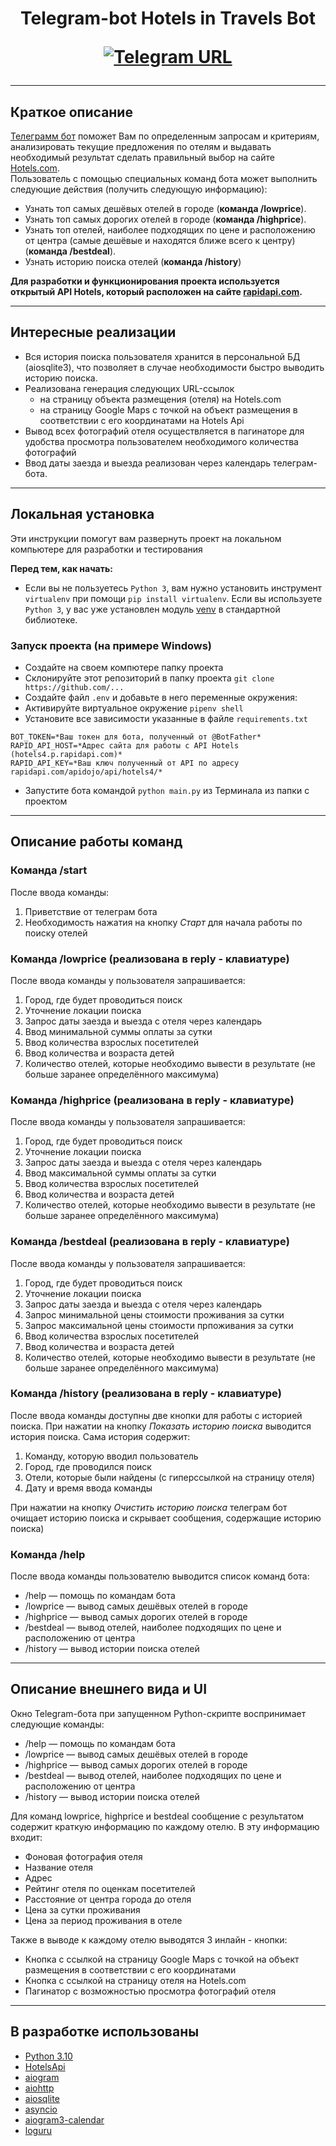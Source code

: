 <h1 align="center">Telegram-bot Hotels in Travels Bot

[![Telegram URL](https://www.dampftbeidir.de/mediafiles/tpl/icon-telegram.png)](https://t.me/hotels_in_travel_bot) 
</h1>

***

## Краткое описание

[Телеграмм бот](@hotels_in_travel_bot) поможет Вам по определенным запросам и критериям, анализировать текущие предложения по отелям 
и выдавать необходимый результат сделать правильный выбор на сайте [Hotels.com](https://hotels.com/).
<br> Пользователь с помощью специальных команд бота может выполнить следующие действия (получить следующую информацию): <br/>
- Узнать топ самых дешёвых отелей в городе (**команда /lowprice**). 
- Узнать топ самых дорогих отелей в городе (**команда /highprice**). 
- Узнать топ отелей, наиболее подходящих по цене и расположению от центра (самые дешёвые и находятся ближе всего к центру) (**команда /bestdeal**). 
- Узнать историю поиска отелей (**команда /history**)


**Для разработки и функционирования проекта используется открытый API Hotels, который расположен на сайте [rapidapi.com](https://rapidapi.com/apidojo/api/hotels4/).**

***


## Интересные реализации
<ul>
   <li>Вся история поиска пользователя хранится в персональной БД (aiosqlite3), что позволяет в случае необходимости быстро выводить историю поиска.
   <li>Реализована генерация следующих URL-ссылок
      <ul>
         <li>на страницу объекта размещения (отеля) на Hotels.com</li>
         <li>на страницу Google Maps с точкой на объект размещения в соответствии с его координатами на Hotels Api</li>
      </ul>
   <li> Вывод всех фотографий отеля осуществляется в пагинаторе для удобства просмотра пользователем необходимого количества фотографий
    <li> Ввод даты заезда и выезда реализован через календарь телеграм-бота.
</ul>

***

## Локальная установка
Эти инструкции помогут вам развернуть проект на локальном компьютере для разработки и тестирования

**Перед тем, как начать:**
- Если вы не пользуетесь `Python 3`, вам нужно установить инструмент `virtualenv` при помощи `pip install virtualenv`. 
Если вы используете `Python 3`, у вас уже установлен модуль [venv](https://docs.python.org/3/library/venv.html) в стандартной библиотеке.


### Запуск проекта (на примере Windows)

- Создайте на своем компютере папку проекта
- Склонируйте этот репозиторий в папку проекта `git clone https://github.com/...`
- Создайте файл `.env` и добавьте в него переменные окружения:
- Активируйте виртуальное окружение `pipenv shell`
- Установите все зависимости указанные в файле `requirements.txt`
```
BOT_TOKEN=*Ваш токен для бота, полученный от @BotFather*
RAPID_API_HOST=*Адрес сайта для работы с API Hotels (hotels4.p.rapidapi.com)*
RAPID_API_KEY=*Ваш ключ полученный от API по адресу rapidapi.com/apidojo/api/hotels4/*
```
- Запустите бота командой `python main.py` из Терминала из папки с проектом 

***
## Описание работы команд

### Команда /start 

После ввода команды:
1. Приветствие от телеграм бота 
2. Необходимость нажатия на кнопку *Старт* для начала работы по поиску отелей

### Команда /lowprice (реализована в reply - клавиатуре)

После ввода команды у пользователя запрашивается: 
1. Город, где будет проводиться поиск
2. Уточнение локации поиска 
3. Запрос даты заезда и выезда с отеля через календарь
4. Ввод минимальной суммы оплаты за сутки 
5. Ввод количества взрослых посетителей
6. Ввод количества и возраста детей
7. Количество отелей, которые необходимо вывести в результате (не больше заранее определённого максимума)

### Команда /highprice (реализована в reply - клавиатуре)

После ввода команды у пользователя запрашивается: 
1. Город, где будет проводиться поиск
2. Уточнение локации поиска 
3. Запрос даты заезда и выезда с отеля через календарь
4. Ввод максимальной суммы оплаты за сутки 
5. Ввод количества взрослых посетителей
6. Ввод количества и возраста детей
4. Количество отелей, которые необходимо вывести в результате (не больше заранее определённого максимума)

### Команда /bestdeal (реализована в reply - клавиатуре)

После ввода команды у пользователя запрашивается: 
1. Город, где будет проводиться поиск
2. Уточнение локации поиска 
3. Запрос даты заезда и выезда с отеля через календарь
4. Запрос минимальной цены стоимости проживания за сутки
5. Запрос максимальной цены стоимости прпоживания за сутки
6. Ввод количества взрослых посетителей
7. Ввод количества и возраста детей
8. Количество отелей, которые необходимо вывести в результате (не больше заранее определённого максимума)

### Команда /history (реализована в reply - клавиатуре)

После ввода команды доступны две кнопки для работы с историей поиска.
При нажатии на кнопку *Показать историю поиска* выводится история поиска.
Сама история содержит: 

1. Команду, которую вводил пользователь
2. Город, где проводился поиск
3. Отели, которые были найдены (с гиперссылкой на страницу отеля)   
4. Дату и время ввода команды

При нажатии на кнопку *Очистить историю поиска* телеграм бот очищает историю поиска 
и скрывает сообщения, содержащие историю поиска)


### Команда /help

После ввода команды пользователю выводится список команд бота: 
- /help — помощь по командам бота 
- /lowprice — вывод самых дешёвых отелей в городе
- /highprice — вывод самых дорогих отелей в городе 
- /bestdeal — вывод отелей, наиболее подходящих по цене и расположению от центра
- /history — вывод истории поиска отелей

***

## Описание внешнего вида и UI
Окно Telegram-бота при запущенном Python-скрипте воспринимает следующие команды: 
- /help — помощь по командам бота 
- /lowprice — вывод самых дешёвых отелей в городе
- /highprice — вывод самых дорогих отелей в городе 
- /bestdeal — вывод отелей, наиболее подходящих по цене и расположению от центра
- /history — вывод истории поиска отелей

Для команд lowprice, highprice и bestdeal сообщение с результатом содержит краткую информацию по каждому отелю. 
В эту информацию входит: 
- Фоновая фотография отеля
- Название отеля
- Адрес 
- Рейтинг отеля по оценкам посетителей
- Расстояние от центра города до отеля
- Цена за сутки проживания
- Цена за период проживания в отеле

Также в выводе к каждому отелю выводятся 3 инлайн - кнопки:
- Кнопка с ссылкой  на страницу Google Maps с точкой на объект размещения в соответствии с его координатами
- Кнопка с ссылкой на страницу отеля на Hotels.com
- Пагинатор с возможностью просмотра фотографий отеля

***
## В разработке использованы

- [Python 3.10](https://www.python.org/)
- [HotelsApi](https://rapidapi.com/apidojo/api/hotels4/)
- [aiogram](https://docs.aiogram.dev/en/dev-3.x/)
- [aiohttp](https://docs.aiohttp.org/en/stable/index.html)
- [aiosqlite](https://pypi.org/project/aiosqlite/)
- [asyncio](https://docs.python.org/3/library/asyncio.html)
- [aiogram3-calendar](https://pypi.org/project/aiogram3-calendar/)
- [loguru](https://pypi.org/project/loguru/)